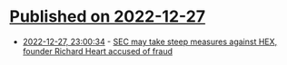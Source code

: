 # [Published on 2022-12-27](index.md)

* [2022-12-27, 23:00:34](https://news.ycombinator.com/item?id=34155032) - [SEC may take steep measures against HEX, founder Richard Heart accused of fraud](https://crypto.news/us-sec-may-take-steep-measures-against-hex/)

